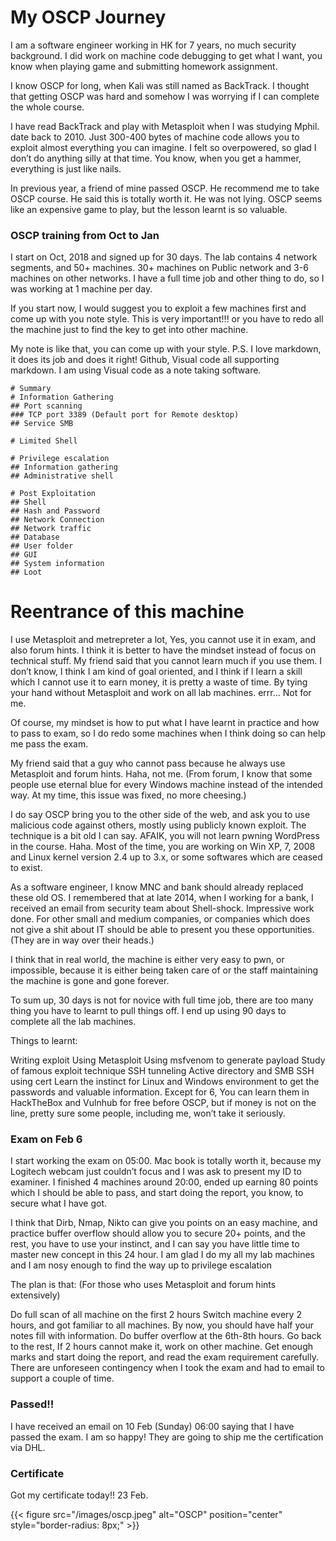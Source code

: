 # My OSCP Journey


I am a software engineer working in HK for 7 years, no much security background. I did work on machine code debugging to get what I want, you know when playing game and submitting homework assignment.

I know OSCP for long, when Kali was still named as BackTrack. I thought that getting OSCP was hard and somehow I was worrying if I can complete the whole course.

I have read BackTrack and play with Metasploit when I was studying Mphil. date back to 2010. Just 300-400 bytes of machine code allows you to exploit almost everything you can imagine. I felt so overpowered, so glad I don’t do anything silly at that time. You know, when you get a hammer, everything is just like nails.

In previous year, a friend of mine passed OSCP. He recommend me to take OSCP course. He said this is totally worth it. He was not lying. OSCP seems like an expensive game to play, but the lesson learnt is so valuable.

### OSCP training from Oct to Jan
I start on Oct, 2018 and signed up for 30 days. The lab contains 4 network segments, and 50+ machines. 30+ machines on Public network and 3-6 machines on other networks. I have a full time job and other thing to do, so I was working at 1 machine per day.

If you start now, I would suggest you to exploit a few machines first and come up with you note style. This is very important!!! or you have to redo all the machine just to find the key to get into other machine.


 
My note is like that, you can come up with your style.
P.S. I love markdown, it does its job and does it right! Github, Visual code all supporting markdown. I am using Visual code as a note taking software.

```
# Summary
# Information Gathering 
## Port scanning
### TCP port 3389 (Default port for Remote desktop) 
## Service SMB 

# Limited Shell

# Privilege escalation 
## Information gathering
## Administrative shell

# Post Exploitation 
## Shell 
## Hash and Password 
## Network Connection 
## Network traffic 
## Database 
## User folder 
## GUI  
## System information 
## Loot
```

# Reentrance of this machine
I use Metasploit and metrepreter a lot, Yes, you cannot use it in exam, and also forum hints. I think it is better to have the mindset instead of focus on technical stuff. My friend said that you cannot learn much if you use them. I don’t know, I think I am kind of goal oriented, and I think if I learn a skill which I cannot use it to earn money, it is pretty a waste of time. By tying your hand without Metasploit and work on all lab machines. errr… Not for me.

Of course, my mindset is how to put what I have learnt in practice and how to pass to exam, so I do redo some machines when I think doing so can help me pass the exam.


 
My friend said that a guy who cannot pass because he always use Metasploit and forum hints. Haha, not me. (From forum, I know that some people use eternal blue for every Windows machine instead of the intended way. At my time, this issue was fixed, no more cheesing.)

I do say OSCP bring you to the other side of the web, and ask you to use malicious code against others, mostly using publicly known exploit. The technique is a bit old I can say. AFAIK, you will not learn pwning WordPress in the course. Haha. Most of the time, you are working on Win XP, 7, 2008 and Linux kernel version 2.4 up to 3.x, or some softwares which are ceased to exist.

As a software engineer, I know MNC and bank should already replaced these old OS. I remembered that at late 2014, when I working for a bank, I received an email from security team about Shell-shock. Impressive work done. For other small and medium companies, or companies which does not give a shit about IT should be able to present you these opportunities. (They are in way over their heads.)

I think that in real world, the machine is either very easy to pwn, or impossible, because it is either being taken care of or the staff maintaining the machine is gone and gone forever.


 
To sum up, 30 days is not for novice with full time job, there are too many thing you have to learnt to pull things off. I end up using 90 days to complete all the lab machines.

Things to learnt:

Writing exploit
Using Metasploit
Using msfvenom to generate payload
Study of famous exploit technique
SSH tunneling
Active directory and SMB
SSH using cert
Learn the instinct for Linux and Windows environment to get the passwords and valuable information.
Except for 6, You can learn them in HackTheBox and Vulnhub for free before OSCP, but if money is not on the line, pretty sure some people, including me, won’t take it seriously.

### Exam on Feb 6
I start working the exam on 05:00. Mac book is totally worth it, because my Logitech webcam just couldn’t focus and I was ask to present my ID to examiner. I finished 4 machines around 20:00, ended up earning 80 points which I should be able to pass, and start doing the report, you know, to secure what I have got.

I think that Dirb, Nmap, Nikto can give you points on an easy machine, and practice buffer overflow should allow you to secure 20+ points, and the rest, you have to use your instinct, and I can say you have little time to master new concept in this 24 hour. I am glad I do my all my lab machines and I am nosy enough to find the way up to privilege escalation


 
The plan is that: (For those who uses Metasploit and forum hints extensively)

Do full scan of all machine on the first 2 hours
Switch machine every 2 hours, and got familiar to all machines. By now, you should have half your notes fill with information.
Do buffer overflow at the 6th-8th hours.
Go back to the rest, If 2 hours cannot make it, work on other machine.
Get enough marks and start doing the report, and read the exam requirement carefully.
There are unforeseen contingency when I took the exam and had to email to support a couple of time.

### Passed!!
I have received an email on 10 Feb (Sunday) 06:00 saying that I have passed the exam. I am so happy! They are going to ship me the certification via DHL.


### Certificate
Got my certificate today!! 23 Feb.

{{< figure src="/images/oscp.jpeg" alt="OSCP" position="center" style="border-radius: 8px;"  >}}
